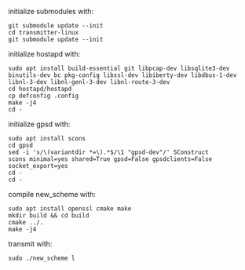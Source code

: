 initialize submodules with:
```
git submodule update --init
cd transmitter-linux
git submodule update --init
```

initialize hostapd with: 
```
sudo apt install build-essential git libpcap-dev libsqlite3-dev binutils-dev bc pkg-config libssl-dev libiberty-dev libdbus-1-dev libnl-3-dev libnl-genl-3-dev libnl-route-3-dev
cd hostapd/hostapd
cp defconfig .config
make -j4
cd -
```

initialize gpsd with:
```
sudo apt install scons
cd gpsd
sed -i 's/\(variantdir *=\).*$/\1 "gpsd-dev"/' SConstruct
scons minimal=yes shared=True gpsd=False gpsdclients=False socket_export=yes
cd -
cd -
```

compile new_scheme with:
```
sudo apt install openssl cmake make
mkdir build && cd build
cmake ../.
make -j4
```

transmit with:
```
sudo ./new_scheme l
```
